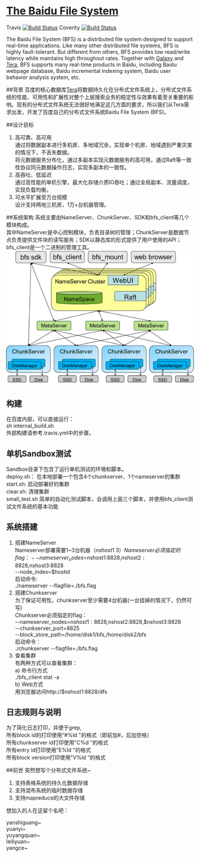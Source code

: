 [The Baidu File System](http://github.com/baidu/bfs)
======

Travis [![Build Status](https://travis-ci.org/baidu/bfs.svg?branch=master)](https://travis-ci.org/baidu/bfs) Coverity [![Build Status](https://scan.coverity.com/projects/8135/badge.svg)](https://scan.coverity.com/projects/myawan-bfs-1/) 

The Baidu File System (BFS) is a distributed file system designed to support real-time applications. Like many other distributed file systems, BFS is highly fault-tolerant. But different from others, BFS provides low read/write latency while maintains high throughout rates. Together with [Galaxy](https://github.com/baidu/galaxy) and [Tera](http://github.com/baidu/tera), BFS supports many real-time products in Baidu, including Baidu webpage database, Baidu incremental indexing system, Baidu user behavior analysis system, etc.

##背景
百度的核心数据库[Tera](http://github.com/baidu/tera)将数据持久化在分布式文件系统上，分布式文件系统的性能、可用性和扩展性对整个上层搜索业务的稳定性与效果有着至关重要的影响。现有的分布式文件系统无法很好地满足这几方面的要求，所以我们从Tera需求出发，开发了百度自己的分布式文件系统Baidu File System (BFS)。

##设计目标
1. 高可靠、高可用  
通过将数据副本进行多机房、多地域冗余，实现单个机房、地域遇到严重灾害的情况下，不丢失数据。  
将元数据服务分布化，通过多副本实现元数据服务的高可用，通过Raft等一致性协议同元数据操作日志，实现多副本的一致性。
2. 高吞吐、低延迟  
通过高性能的单机引擎，最大化存储介质IO吞吐；通过全局副本、流量调度，实现负载均衡。
3. 可水平扩展至万台规模  
设计支持两地三机房，1万+台机器管理。

##系统架构
系统主要由NameServer、ChunkServer、SDK和bfs_client等几个模块构成。  
其中NameServer是中心控制模块，负责目录树的管理；ChunkServer是数据节点负责提供文件块的读写服务；SDK以静态库的形式提供了用户使用的API；bfs_client是一个二进制的管理工具。  
![架构图](resources/images/bfs-arch.png)

## 构建
在百度内部，可以直接运行：  
sh internal_build.sh  
外部构建请参考.travis.yml中的步骤。  

## 单机Sandbox测试
Sandbox目录下包含了运行单机测试的环境和脚本。  
deploy.sh： 在本地部署一个包含4个chunkserver、1个nameserver的集群  
start.sh: 启动部署好的集群  
clear.sh: 清理集群  
small_test.sh 简单的自动化测试脚本，会调用上面三个脚本，并使用bfs_client测试文件系统的基本功能

## 系统搭建
1. 搭建NameServer  
Nameserver部署需要1~3台机器（$nshost1~3）  
Nameserver必须指定的flag：  
--nameserver_nodes=$nshost1:8828,$nshost2:8828,$nshost3:8828  
--node_index=$hostid  
启动命令:  
./nameserver --flagfile=./bfs.flag  
2. 搭建Chunkserver  
为了保证可用性，chunkserver至少需要4台机器(一台挂掉的情况下，仍然可写)  
Chunkserver必须指定的flag：  
--nameserver_nodes=$nshost1:8828,$nshost2:8828,$nshost3:8828  
--chunkserver_port=8825  
--block_store_path=/home/disk1/bfs,/home/disk2/bfs  
启动命令：  
./chunkserver --flagfile=./bfs.flag
3. 查看集群  
有两种方式可以查看集群：  
a) 命令行方式  
    ./bfs_client stat -a  
b) Web方式  
    用浏览器访问http://$nshost1:8828/dfs  

## 日志规则与说明
为了简化日志打印，并便于grep,  
所有block id的打印使用“#%ld "的格式（即前加#，后加空格）  
所有chunkserver id打印使用"C%d "的格式  
所有entry id打印使用"E%ld "的格式  
所有block version打印使用"V%ld "的格式

##前世
突然想写个分布式文件系统~
  1. 支持表格系统的持久化数据存储
  2. 支持混布系统的临时数据存储
  3. 支持mapreduce的大文件存储


想加入的人在这留个名吧：

yanshiguang~  
yuanyi~  
yuyangquan~  
leiliyuan~  
yangce~


